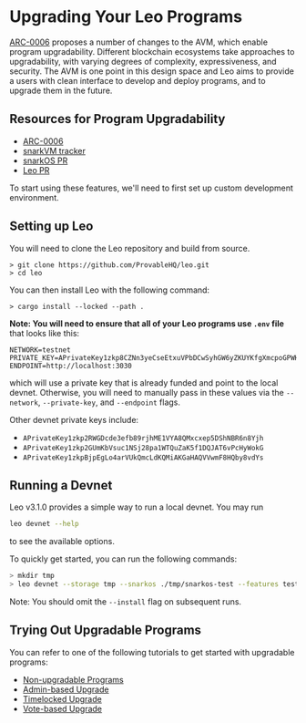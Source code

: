 # Upgrading Your Leo Programs

[ARC-0006](https://github.com/ProvableHQ/ARCs/discussions/94) proposes a number of changes to the AVM, which enable program upgradability.
Different blockchain ecosystems take approaches to upgradability, with varying degrees of complexity, expressiveness, and security.
The AVM is one point in this design space and Leo aims to provide a users with clean interface to develop and deploy programs, and to upgrade them in the future.

## Resources for Program Upgradability

- [ARC-0006](https://github.com/ProvableHQ/ARCs/discussions/94)
- [snarkVM tracker](https://github.com/ProvableHQ/snarkVM/issues/2654)
- [snarkOS PR](https://github.com/ProvableHQ/snarkOS/pull/3638)
- [Leo PR](https://github.com/ProvableHQ/leo/pull/28593)

To start using these features, we'll need to first set up custom development environment.

## Setting up Leo

You will need to clone the Leo repository and build from source.
```
> git clone https://github.com/ProvableHQ/leo.git
> cd leo
```
You can then install Leo with the following command:
```
> cargo install --locked --path . 
```

**Note: You will need to ensure that all of your Leo programs use `.env` file** that looks like this:
```
NETWORK=testnet
PRIVATE_KEY=APrivateKey1zkp8CZNn3yeCseEtxuVPbDCwSyhGW6yZKUYKfgXmcpoGPWH
ENDPOINT=http://localhost:3030
```
which will use a private key that is already funded and point to the local devnet.
Otherwise, you will need to manually pass in these values via the `--network`, `--private-key`, and `--endpoint` flags.

Other devnet private keys include:
- `APrivateKey1zkp2RWGDcde3efb89rjhME1VYA8QMxcxep5DShNBR6n8Yjh`
- `APrivateKey1zkp2GUmKbVsuc1NSj28pa1WTQuZaK5f1DQJAT6vPcHyWokG`
- `APrivateKey1zkpBjpEgLo4arVUkQmcLdKQMiAKGaHAQVVwmF8HQby8vdYs`

## Running a Devnet

Leo v3.1.0 provides a simple way to run a local devnet. You may run 
```bash
leo devnet --help
```
to see the available options.

To quickly get started, you can run the following commands:
```bash
> mkdir tmp
> leo devnet --storage tmp --snarkos ./tmp/snarkos-test --features test_network --install
```
Note: You should omit the `--install` flag on subsequent runs.

## Trying Out Upgradable Programs

You can refer to one of the following tutorials to get started with upgradable programs:
- [Non-upgradable Programs](01_noupgrade.md)
- [Admin-based Upgrade](02_admin.md)
- [Timelocked Upgrade](03_timelock.md)
- [Vote-based Upgrade](04_vote.md)


